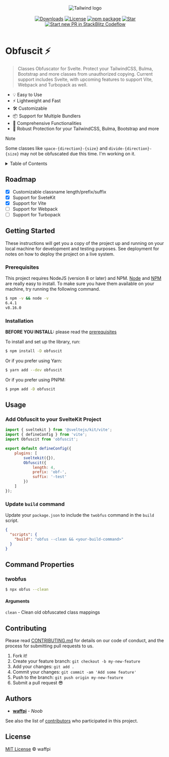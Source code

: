 <div align="center">
    <img src="https://m1r.ai/9/c33f3.png" alt="Tailwind logo">
</div>
<br/>
<div align="center">
  <!-- Downloads Permonth -->
  <a href="https://npmjs.org/package/obfuscit"><img src="https://img.shields.io/npm/dm/obfuscit.svg" alt="Downloads"></a>
  <a href="LICENSE.md"><img src="https://img.shields.io/github/license/waffpi/obfuscit" alt="License"></a>
  <a href="https://npmjs.com/package/obfuscit"><img src="https://img.shields.io/npm/v/obfuscit.svg" alt="npm package"></a>
  <a href="https://github.com/waffpi/obfuscit">
    <img src="https://badgen.net/github/stars/waffpi/obfuscit" alt="Star">
  </a>
  <a href="https://pr.new/waffpi/tailwind-obfuscato"><img src="https://developer.stackblitz.com/img/start_pr_dark_small.svg" alt="Start new PR in StackBlitz Codeflow"></a>
</div>
<br/>

# Obfuscit ⚡

> Classes Obfuscator for Svelte. Protect your TailwindCSS, Bulma, Bootstrap and more classes from unauthorized copying. Current support includes Svelte, with upcoming features to support Vite, Webpack and Turbopack as well.

- 💡 Easy to Use
- ⚡️ Lightweight and Fast
- 🛠️ Customizable
- 📦 Support for Multiple Bundlers
- 🔩 Comprehensive Functionalities
- 🔑 Robust Protection for your TailwindCSS, Bulma, Bootstrap and more

> [!NOTE]  
> Some classes like `space-{direction}-{size}` and `divide-{direction}-{size}` may not be obfuscated due this time. I'm working on it.

<details>
<summary>Table of Contents</summary>
<ol>
  <li>
    <a href="#getting-started">Getting Started</a>
    <ul>
      <li><a href="#prerequisites">Prerequisites</a></li>
      <li><a href="#installation">Installation</a></li>
    </ul>
  </li>
  <li><a href="#roadmap">Roadmap</a></li>
  <li>
    <a href="#usage">Usage</a>
    <ul>
      <li><a href="#add-obfuscit-to-your-sveltekit-project">
      Add Obfuscit to your SvelteKit Project
      </a></li>
      <li><a href="#update-build-command">
      Update build command
      </a></li>
    </ul>
  </li>
  <li>
  <a href="#command-properties">Command Properties</a>
    <ul>
      <li>
      <a href="#obfus">obfus</a>
        <ul>
          <li><a href="#arguments">Arguments</a></li>
        </ul>
      </li>
    </ul>
  </li>
  <li><a href="#contributing">Contributing</a></li>
  <li><a href="#license">License</a></li>
  <li><a href="#authors">Authors</a></li>
</ol>
</details>

## Roadmap

- [x] Customizable classname length/prefix/suffix
- [x] Support for SveteKit
- [x] Support for Vite
- [ ] Support for Webpack
- [ ] Support for Turbopack

## Getting Started

These instructions will get you a copy of the project up and running on your local machine for development and testing purposes. See deployment for notes on how to deploy the project on a live system.

### Prerequisites

This project requires NodeJS (version 8 or later) and NPM.
[Node](http://nodejs.org/) and [NPM](https://npmjs.org/) are really easy to install.
To make sure you have them available on your machine,
try running the following command.

```sh
$ npm -v && node -v
6.4.1
v8.16.0
```

### Installation

**BEFORE YOU INSTALL:** please read the [prerequisites](#prerequisites)

To install and set up the library, run:

```sh
$ npm install -D obfuscit
```

Or if you prefer using Yarn:

```sh
$ yarn add --dev obfuscit
```

Or if you prefer using PNPM:

```sh
$ pnpm add -D obfuscit
```

## Usage

### Add Obfuscit to your SvelteKit Project

```javascript
import { sveltekit } from '@sveltejs/kit/vite';
import { defineConfig } from 'vite';
import Obfuscit from 'obfuscit';

export default defineConfig({
	plugins: [
		sveltekit({}),
		Obfuscit({
			length: 4,
			prefix: 'obf-',
			suffix: '-test'
		})
	]
});


```

### Update `build` command
Update your `package.json` to include the `twobfus` command in the `build` script.

```json
{
  "scripts": {
    "build": "obfus --clean && <your-build-command>"
  }
}
```

## Command Properties

### twobfus

```sh
$ npx obfus --clean
```

#### Arguments

`clean` - Clean old obfuscated class mappings

## Contributing

Please read [CONTRIBUTING.md](CONTRIBUTING.md) for details on our code of conduct, and the process for submitting pull requests to us.

1.  Fork it!
2.  Create your feature branch: `git checkout -b my-new-feature`
3.  Add your changes: `git add .`
4.  Commit your changes: `git commit -am 'Add some feature'`
5.  Push to the branch: `git push origin my-new-feature`
6.  Submit a pull request :sunglasses:

## Authors

- **[waffpi](https://github.com/waffpi)** - _Noob_

See also the list of [contributors](https://github.com/waffpi/obfuscit/contributors) who participated in this project.

## License

[MIT License](LICENSE.md) © waffpi
